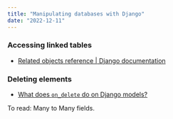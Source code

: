 ```yaml
---
title: "Manipulating databases with Django"
date: "2022-12-11"
---
```


### Accessing linked tables
- [Related objects reference | Django documentation](https://docs.djangoproject.com/en/4.0/ref/models/relations/)

### Deleting elements
- [What does `on_delete` do on Django models?](https://stackoverflow.com/questions/38388423)

To read: Many to Many fields.